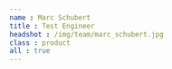 ```yaml
---
name : Marc Schubert
title : Test Engineer
headshot : /img/team/marc_schubert.jpg
class : product
all : true
---
```

